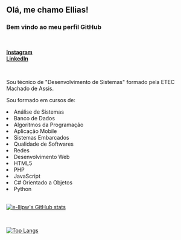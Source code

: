 <!-- README Utilizado no perfil do GitHub -->
## Olá, me chamo Ellias!
### Bem vindo ao meu perfil GitHub

<br>

[**Instagram**](https://instagram.com/_ellipw) <br>
[**LinkedIn**](https://linkedin.com/in/ellipw)

<br>

<p> Sou técnico de "Desenvolvimento de Sistemas" formado pela ETEC Machado de Assis. </p>
<p> Sou formado em cursos de: </ps>
<li> Análise de Sistemas </li>
<li> Banco de Dados </li>
<li> Algoritmos da Programação </li>
<li> Aplicação Mobile </li>
<li> Sistemas Embarcados </li>
<li> Qualidade de Softwares </li>
<li> Redes </li>
<li> Desenvolvimento Web </li>
<li> HTML5 </li>
<li> PHP </li>
<li> JavaScript </li>
<li> C# Orientado a Objetos </li>
<li> Python </li>

<br>

[![e-llipw's GitHub stats](https://github-readme-stats.vercel.app/api?username=e-llipw&show_icons=true&theme=transparent)](https://github.com/e-llipw)

<br>

[![Top Langs](https://github-readme-stats.vercel.app/api/top-langs/?username=e-llipw&theme=transparent)](https://github.com/e-llipw)
